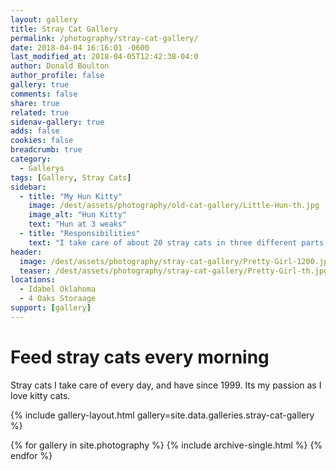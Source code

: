 ```yaml
---
layout: gallery
title: Stray Cat Gallery
permalink: /photography/stray-cat-gallery/
date: 2018-04-04 16:16:01 -0600
last_modified_at: 2018-04-05T12:42:38-04:0
author: Donald Boulton
author_profile: false
gallery: true
comments: false
share: true
related: true
sidenav-gallery: true
adds: false
cookies: false
breadcrumb: true
category:
  - Gallerys
tags: [Gallery, Stray Cats] 
sidebar:
  - title: "My Hun Kitty"
    image: /dest/assets/photography/old-cat-gallery/Little-Hun-th.jpg
    image_alt: "Hun Kitty"
    text: "Hun at 3 weaks"
  - title: "Responsibilities"
    text: "I take care of about 20 stray cats in three different parts of OKC and any kitty that comes my way."
header:
  image: /dest/assets/photography/stray-cat-gallery/Pretty-Girl-1200.jpg
  teaser: /dest/assets/photography/stray-cat-gallery/Pretty-Girl-th.jpg
locations:
  - Idabel Oklahoma
  - 4 Oaks Storaage
support: [gallery]
---
```

# Feed stray cats every morning

Stray cats I take care of every day, and have since 1999.
Its my passion as I love kitty cats.

{% include gallery-layout.html gallery=site.data.galleries.stray-cat-gallery %}

{% for gallery in site.photography %}
  {% include archive-single.html %}
{% endfor %}
